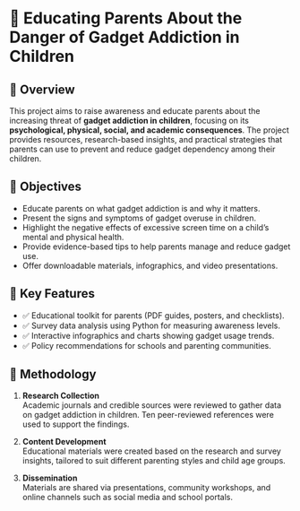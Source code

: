 # 📱 Educating Parents About the Danger of Gadget Addiction in Children

## 🧠 Overview

This project aims to raise awareness and educate parents about the increasing threat of **gadget addiction in children**, focusing on its **psychological, physical, social, and academic consequences**. The project provides resources, research-based insights, and practical strategies that parents can use to prevent and reduce gadget dependency among their children.

## 🎯 Objectives

- Educate parents on what gadget addiction is and why it matters.
- Present the signs and symptoms of gadget overuse in children.
- Highlight the negative effects of excessive screen time on a child’s mental and physical health.
- Provide evidence-based tips to help parents manage and reduce gadget use.
- Offer downloadable materials, infographics, and video presentations.

## 📌 Key Features

- ✅ Educational toolkit for parents (PDF guides, posters, and checklists).
- ✅ Survey data analysis using Python for measuring awareness levels.
- ✅ Interactive infographics and charts showing gadget usage trends.
- ✅ Policy recommendations for schools and parenting communities.

## 🧪 Methodology

1. **Research Collection**  
   Academic journals and credible sources were reviewed to gather data on gadget addiction in children. Ten peer-reviewed references were used to support the findings.

3. **Content Development**  
   Educational materials were created based on the research and survey insights, tailored to suit different parenting styles and child age groups.

4. **Dissemination**  
   Materials are shared via presentations, community workshops, and online channels such as social media and school portals.
